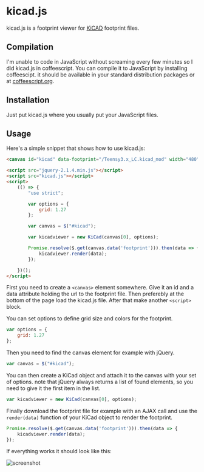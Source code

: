 # kicad.js

kicad.js is a footprint viewer for [KiCAD](http://kicad-pcb.org/) footprint files.

## Compilation

I'm unable to code in JavaScript without screaming every few minutes so I did
kicad.js in coffeescript. You can compile it to JavaScript by installing
coffeescipt. it should be available in your standard distribution packages or
at [coffeescript.org](http://coffeescript.org/).

## Installation

Just put kicad.js where you usually put your JavaScript files.

## Usage

Here's a simple snippet that shows how to use kicad.js:

```html
<canvas id="kicad" data-footprint="/Teensy3.x_LC.kicad_mod" width="480" height="320"></canvas>

<script src="jquery-2.1.4.min.js"></script>
<script src="kicad.js"></script>
<script>
	(() => {
		"use strict";

		var options = {
        	grid: 1.27
        };

        var canvas = $("#kicad");

        var kicadviewer = new KiCad(canvas[0], options);

        Promise.resolve($.get(canvas.data('footprint'))).then(data => {
            kicadviewer.render(data);
        });

    })();
</script>
```

First you need to create a `<canvas>` element somewhere. Give it an id and a
data attribute holding the url to the footprint file. Then preferebly at the
bottom of the page load the kicad.js file.
After that make another `<script>` block.

You can set options to define grid size and colors for the footprint.

```js
var options = {
    grid: 1.27
};
```

Then you need to find the canvas element for example with jQuery.

```js
var canvas = $("#kicad");
```

You can then create a KiCad object and attach it to the canvas with your set of
options. note that jQuery always returns a list of found elements, so you need
to give it the first item in the list.

```js
var kicadviewer = new KiCad(canvas[0], options);
```

Finally download the footprint file for example with an AJAX call and use the
`render(data)` function of your KiCad object to render the footprint.

```js
Promise.resolve($.get(canvas.data('footprint'))).then(data => {
    kicadviewer.render(data);
});
```

If everything works it should look like this:

![screenshot](https://github.com/xengi/kicad.js/raw/master/screenshot.png "Screenshot")

